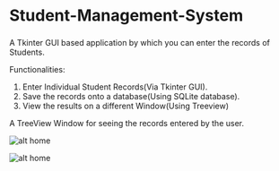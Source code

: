 # Student-Management-System
###

A Tkinter GUI based application by which you can enter the records of Students.

Functionalities:
1. Enter Individual Student Records(Via Tkinter GUI).
2. Save the records onto a database(Using SQLite database).
3. View the results on a different Window(Using Treeview)

A TreeView Window for seeing the records entered by the user.

![alt home](https://valiant-terminator.github.io/Student-Management-System/student_with_DB.jpeg)

![alt home](https://valiant-terminator.github.io/Student-Management-System/Student_with_DB1.jpeg)
